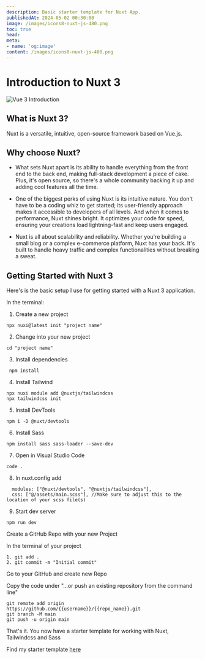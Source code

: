 ```yaml
--- 
description: Basic starter template for Nuxt App.
publishedAt: 2024-05-02 00:30:00
image: /images/icons8-nuxt-js-480.png
toc: true
head:
meta:
- name: 'og:image'
content: /images/icons8-nuxt-js-480.png
---
```


# Introduction to Nuxt 3

![Vue 3 Introduction](/images/icons8-nuxt-js-480.png)


## What is Nuxt 3?

Nuxt is a versatile, intuitive, open-source framework based on Vue.js.
## Why choose Nuxt?

- What sets Nuxt apart is its ability to handle everything from the front end to the back end, making full-stack development a piece of cake. Plus, it's open source, so there's a whole community backing it up and adding cool features all the time.

- One of the biggest perks of using Nuxt is its intuitive nature. You don't have to be a coding whiz to get started; its user-friendly approach makes it accessible to developers of all levels. And when it comes to performance, Nuxt shines bright. It optimizes your code for speed, ensuring your creations load lightning-fast and keep users engaged.

- Nuxt is all about scalability and reliability. Whether you're building a small blog or a complex e-commerce platform, Nuxt has your back. It's built to handle heavy traffic and complex functionalities without breaking a sweat.

## Getting Started with Nuxt 3

Here's is the  basic setup  I use for getting started with a  Nuxt 3 application.

In the terminal:
1. Create a new project
```console
npx nuxi@latest init "project name"
```

2. Change into your new project 
```console
cd "project name"
```

3. Install dependencies
```console
 npm install
 ```

 4. Install Tailwind
 ```console
 npx nuxi module add @nuxtjs/tailwindcss
 npx tailwindcss init
 ```


 5. Install DevTools
 ```console
 npm i -D @nuxt/devtools
 ```

 6. Install Sass
 ```console
 npm install sass sass-loader --save-dev
 ```

 7.  Open in Visual Studio Code
 ```console
code .
```



 8. In nuxt.config add 
```console
  modules: ["@nuxt/devtools", "@nuxtjs/tailwindcss"],
  css: ["@/assets/main.scss"], //Make sure to adjust this to the location of your scss file(s)
  ```
 

9. Start dev server
```console
npm run dev
```




Create a GitHub Repo with your new Project

In the terminal of your project
```console
1. git add .
2. git commit -m "Initial commit"
```

Go to your GitHub and create new Repo

Copy  the code under "…or push an existing repository from the command line"
```console
git remote add origin https://github.com/{{username}}/{{repo_name}}.git
git branch -M main
git push -u origin main
```

 That's it. You now have a starter template for working with Nuxt, Tailwindcss and Sass

Find my starter template [here](https://github.com/jmcclung3509/nuxt-template)
 

